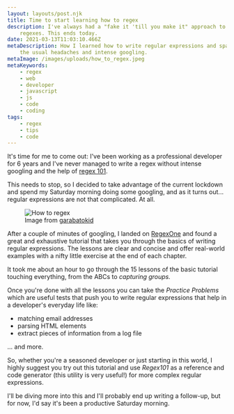 ```yaml
---
layout: layouts/post.njk
title: Time to start learning how to regex
description: I've always had a "fake it 'till you make it" approach to writing
    regexes. This ends today.
date: 2021-03-13T11:03:10.466Z
metaDescription: How I learned how to write regular expressions and spare myself
    the usual headaches and intense googling.
metaImage: /images/uploads/how_to_regex.jpeg
metaKeywords:
    - regex
    - web
    - developer
    - javascript
    - js
    - code
    - coding
tags:
    - regex
    - tips
    - code
---
```


It's time for me to come out: I've been working as a professional developer for 6 years and I've never managed to write a regex without intense googling and the help of [regex 101](https://regex101.com/).

This needs to stop, so I decided to take advantage of the current lockdown and spend my Saturday morning doing some googling, and as it turns out... regular expressions are not that complicated. At all.

<figure>
    <img src="/images/uploads/how_to_regex.jpeg" alt="How to regex" title="How to regex" />
    <figcaption class="image-caption-text">Image from <a href="https://twitter.com/garabatokid" rel="noopener noreferrer" target="_blank" aria-label="Image from garabatokid">garabatokid</a></figcaption>
</figure>

After a couple of minutes of googling, I landed on [RegexOne](https://regexone.com/) and found a great and exhaustive tutorial that takes you through the basics of writing regular expressions.
The lessons are clear and concise and offer real-world examples with a nifty little exercise at the end of each chapter.

It took me about an hour to go through the 15 lessons of the basic tutorial touching everything, from the ABCs to _capturing groups._

Once you're done with all the lessons you can take the _Practice Problems_ which are useful tests that push you to write regular expressions that help in a developer's everyday life like:

-   matching email addresses
-   parsing HTML elements
-   extract pieces of information from a log file

... and more.

So, whether you're a seasoned developer or just starting in this world, I highly suggest you try out this tutorial and use _Regex101_ as a reference and code generator (this utility is very useful!) for more complex regular expressions.

I'll be diving more into this and I'll probably end up writing a follow-up, but for now, I'd say it's been a productive Saturday morning.
